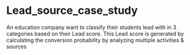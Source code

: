 # Lead_source_case_study
An education company want to classify their students lead with in 3 categories based on their Lead score. This Lead score  is generated by calculating the conversion probability by analyzing multiple activities &amp; sources
